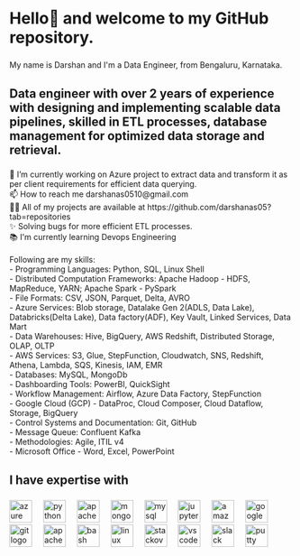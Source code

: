 <h1 align="left">Hello👋 and welcome to my GitHub repository.</h1>

###

<p align="left">My name is Darshan and I'm a Data Engineer, from Bengaluru, Karnataka.</p>

###

<h2 align="left">Data engineer with over 2 years of experience with designing and implementing scalable data pipelines, skilled in ETL processes, database management for optimized data storage and retrieval.</h2>

###

<p align="left">🔭 I’m currently working on Azure project to extract data and transform it as per client requirements for efficient data querying. <br>📫 How to reach me darshanas0510@gmail.com<br>👨‍💻 All of my projects are available at https://github.com/darshanas05?tab=repositories<br>✨ Solving bugs for more efficient ETL processes.<br>📚 I'm currently learning Devops Engineering<br><br>Following are my skills:<br> - Programming Languages: Python, SQL, Linux Shell<br>- Distributed Computation Frameworks: Apache Hadoop - HDFS, MapReduce, YARN; Apache Spark - PySpark<br>- File Formats: CSV, JSON, Parquet, Delta, AVRO<br>- Azure Services: Blob storage, Datalake Gen 2(ADLS, Data Lake), Databricks(Delta Lake), Data factory(ADF), Key Vault, Linked Services, Data Mart<br>- Data Warehouses: Hive, BigQuery, AWS Redshift, Distributed Storage, OLAP, OLTP<br>- AWS Services: S3, Glue, StepFunction, Cloudwatch, SNS, Redshift, Athena, Lambda, SQS, Kinesis, IAM, EMR<br>- Databases: MySQL, MongoDb<br>- Dashboarding Tools: PowerBI, QuickSight<br>- Workflow Management: Airflow, Azure Data Factory, StepFunction<br>- Google Cloud (GCP) - DataProc, Cloud Composer, Cloud Dataflow, Storage, BigQuery<br>- Control Systems and Documentation: Git, GitHub<br>- Message Queue: Confluent Kafka<br>- Methodologies: Agile, ITIL v4<br>- Microsoft Office - Word, Excel, PowerPoint</p>

###

<h2 align="left">I have expertise with</h2>

###

<div align="left">
  <img src="https://skillicons.dev/icons?i=azure" height="40" alt="azure logo"  />
  <img width="12" />
  <img src="https://cdn.jsdelivr.net/gh/devicons/devicon/icons/python/python-original.svg" height="40" alt="python logo"  />
  <img width="12" />
  <img src="https://cdn.jsdelivr.net/gh/devicons/devicon/icons/apache/apache-original.svg" height="40" alt="apache logo"  />
  <img width="12" />
  <img src="https://cdn.simpleicons.org/mongodb/47A248" height="40" alt="mongodb logo"  />
  <img width="12" />
  <img src="https://cdn.simpleicons.org/mysql/4479A1" height="40" alt="mysql logo"  />
  <img width="12" />
  <img src="https://cdn.jsdelivr.net/gh/devicons/devicon/icons/jupyter/jupyter-original.svg" height="40" alt="jupyter logo"  />
  <img width="12" />
  <img src="https://cdn.simpleicons.org/amazonaws/232F3E" height="40" alt="amazonwebservices logo"  />
  <img width="12" />
  <img src="https://skillicons.dev/icons?i=gcp" height="40" alt="googlecloud logo"  />
  <img width="12" />
  <img src="https://cdn.jsdelivr.net/gh/devicons/devicon/icons/git/git-original.svg" height="40" alt="git logo"  />
  <img width="12" />
  <img src="https://skillicons.dev/icons?i=kafka" height="40" alt="apachekafka logo"  />
  <img width="12" />
  <img src="https://cdn.simpleicons.org/gnubash/4EAA25" height="40" alt="bash logo"  />
  <img width="12" />
  <img src="https://cdn.simpleicons.org/linux/FCC624" height="40" alt="linux logo"  />
  <img width="12" />
  <img src="https://cdn.simpleicons.org/stackoverflow/F58025" height="40" alt="stackoverflow logo"  />
  <img width="12" />
  <img src="https://cdn.jsdelivr.net/gh/devicons/devicon/icons/vscode/vscode-original.svg" height="40" alt="vscode logo"  />
  <img width="12" />
  <img src="https://cdn.jsdelivr.net/gh/devicons/devicon/icons/slack/slack-original.svg" height="40" alt="slack logo"  />
  <img width="12" />
  <img src="https://cdn.jsdelivr.net/gh/devicons/devicon/icons/putty/putty-original.svg" height="40" alt="putty logo"  />
</div>

###
